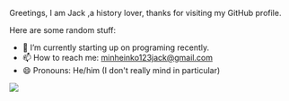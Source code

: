 Greetings, I am Jack ,a history lover, thanks for visiting my GitHub profile.

Here are some random stuff:

- 🌱 I’m currently starting up on programing recently.
- 📫 How to reach me: minheinko123jack@gmail.com
- 😄 Pronouns: He/him (I don't really mind in particular)

<img align="left" src="https://github-readme-stats.vercel.app/api?username=13-jack&layout=compact&count_private=true&show_icons=true&hide_border=true"/>
